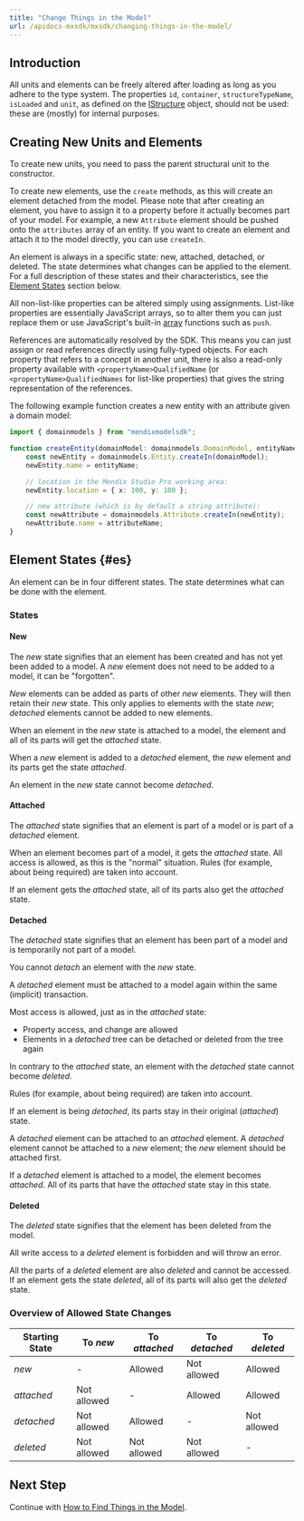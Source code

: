 ```yaml
---
title: "Change Things in the Model"
url: /apidocs-mxsdk/mxsdk/changing-things-in-the-model/
---
```


## Introduction

All units and elements can be freely altered after loading as long as you adhere to the type system. The properties `id`, `container`, `structureTypeName`, `isLoaded` and `unit`, as defined on the [IStructure](https://apidocs.rnd.mendix.com/modelsdk/latest/interfaces/istructure.html) object, should not be used: these are (mostly) for internal purposes.

## Creating New Units and Elements

To create new units, you need to pass the parent structural unit to the constructor.

To create new elements, use the `create` methods, as this will create an element detached from the model. Please note that after creating an element, you have to assign it to a property before it actually becomes part of your model. For example, a new `Attribute` element should be pushed onto the `attributes` array of an entity. If you want to create an element and attach it to the model directly, you can use `createIn`.

An element is always in a specific state: new, attached, detached, or deleted. The state determines what changes can be applied to the element. For a full description of these states and their characteristics, see the [Element States](#es) section below.

All non-list-like properties can be altered simply using assignments. List-like properties are essentially JavaScript arrays, so to alter them you can just replace them or use JavaScript's built-in [array](https://developer.mozilla.org/en-US/docs/Web/JavaScript/Reference/Global_Objects/Array) functions such as `push`.

References are automatically resolved by the SDK. This means you can just assign or read references directly using fully-typed objects. For each property that refers to a concept in another unit, there is also a read-only property available with `<propertyName>QualifiedName` (or `<propertyName>QualifiedNames` for list-like properties) that gives the string representation of the references.

The following example function creates a new entity with an attribute given a domain model:

```typescript
import { domainmodels } from "mendixmodelsdk";

function createEntity(domainModel: domainmodels.DomainModel, entityName: string, attributeName: string) {
    const newEntity = domainmodels.Entity.createIn(domainModel);
    newEntity.name = entityName;

    // location in the Mendix Studio Pro working area:
    newEntity.location = { x: 100, y: 100 };

    // new attribute (which is by default a string attribute):
    const newAttribute = domainmodels.Attribute.createIn(newEntity);
    newAttribute.name = attributeName;
}
```

## Element States {#es}

An element can be in four different states. The state determines what can be done with the element.

### States

#### New

The *new* state signifies that an element has been created and has not yet been added to a model. A *new* element does not need to be added to a model, it can be "forgotten".

*New* elements can be added as parts of other *new* elements. They will then retain their *new* state. This only applies to elements with
the state *new*; *detached* elements cannot be added to new elements.

When an element in the *new* state is attached to a model, the element and all of its parts will get the *attached* state.

When a *new* element is added to a *detached* element, the *new* element and its parts get the state *attached*.

An element in the *new* state cannot become *detached*.

#### Attached

The *attached* state signifies that an element is part of a model or is part of a *detached* element.

When an element becomes part of a model, it gets the *attached* state. All access is allowed, as this is the "normal" situation. Rules (for example, about being required) are taken into account.

If an element gets the *attached* state, all of its parts also get the *attached* state.

#### Detached

The *detached* state signifies that an element has been part of a model and is temporarily not part of a model.

You cannot *detach* an element with the *new* state.

A *detached* element must be attached to a model again within the same (implicit) transaction.

Most access is allowed, just as in the *attached* state:

* Property access, and change are allowed
* Elements in a *detached* tree can be detached or deleted from the tree again

In contrary to the *attached* state, an element with the *detached* state cannot become *deleted*.

Rules (for example, about being required) are taken into account.

If an element is being *detached*, its parts stay in their original (*attached*) state.

A *detached* element can be attached to an *attached* element. A *detached* element cannot be attached to a *new* element; the *new* element should be attached first.

If a *detached* element is attached to a model, the element becomes *attached*. All of its parts that have the *attached* state stay in this state.

#### Deleted

The *deleted* state signifies that the element has been deleted from the model.

All write access to a *deleted* element is forbidden and will throw an error.

All the parts of a *deleted* element are also *deleted* and cannot be accessed. If an element gets the state *deleted*, all of its parts will also get the *deleted* state.

### Overview of Allowed State Changes

| Starting State | To *new*    | To *attached* | To *detached* | To *deleted* |
| -------------- | ----------- | ------------- | ------------- | ------------ |
| *new*          | -           | Allowed       | Not allowed   | Allowed      |
| *attached*     | Not allowed | -             | Allowed       | Allowed      |
| *detached*     | Not allowed | Allowed       | -             | Not allowed  |
| *deleted*      | Not allowed | Not allowed   | Not allowed   | -            |

## Next Step

Continue with [How to Find Things in the Model](/apidocs-mxsdk/mxsdk/finding-things-in-the-model/).
